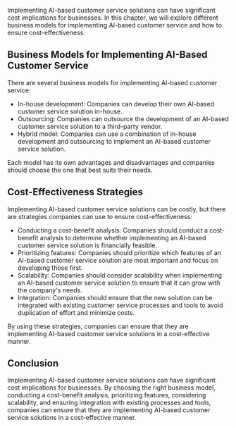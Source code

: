 
Implementing AI-based customer service solutions can have significant cost implications for businesses. In this chapter, we will explore different business models for implementing AI-based customer service and how to ensure cost-effectiveness.

Business Models for Implementing AI-Based Customer Service
----------------------------------------------------------

There are several business models for implementing AI-based customer service:

* In-house development: Companies can develop their own AI-based customer service solution in-house.
* Outsourcing: Companies can outsource the development of an AI-based customer service solution to a third-party vendor.
* Hybrid model: Companies can use a combination of in-house development and outsourcing to implement an AI-based customer service solution.

Each model has its own advantages and disadvantages and companies should choose the one that best suits their needs.

Cost-Effectiveness Strategies
-----------------------------

Implementing AI-based customer service solutions can be costly, but there are strategies companies can use to ensure cost-effectiveness:

* Conducting a cost-benefit analysis: Companies should conduct a cost-benefit analysis to determine whether implementing an AI-based customer service solution is financially feasible.
* Prioritizing features: Companies should prioritize which features of an AI-based customer service solution are most important and focus on developing those first.
* Scalability: Companies should consider scalability when implementing an AI-based customer service solution to ensure that it can grow with the company's needs.
* Integration: Companies should ensure that the new solution can be integrated with existing customer service processes and tools to avoid duplication of effort and minimize costs.

By using these strategies, companies can ensure that they are implementing AI-based customer service solutions in a cost-effective manner.

Conclusion
----------

Implementing AI-based customer service solutions can have significant cost implications for businesses. By choosing the right business model, conducting a cost-benefit analysis, prioritizing features, considering scalability, and ensuring integration with existing processes and tools, companies can ensure that they are implementing AI-based customer service solutions in a cost-effective manner.
